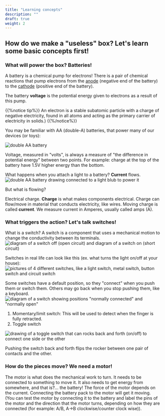 ```yaml
---
title: "Learning concepts"
description: ""
draft: true
weight: 2
---
```

## How do we make a "useless" box? Let's learn some basic concepts first!

### What will power the box? Batteries!
A battery is a chemical pump for electrons! There is a pair of chemical reactions that pump electrons from the [anode](https://en.wikipedia.org/wiki/Anode) (negative end of the battery) to the [cathode](https://en.wikipedia.org/wiki/Cathode) (positive end of the battery). 

The battery **voltage** is the potential energy given to electrons as a result of this pump.  

{{%notice tip%}}
An electron is a stable subatomic particle with a charge of negative electricity, found in all atoms and acting as the primary carrier of electricity in solids.)
{{%/notice%}}

You may be familiar with AA (double-A) batteries, that power many of our devices (or toys):

![double AA battery](../img/regularBattery.jpg)

Voltage, measured in "volts", is always a measure of "the difference in potential energy" between two points. For example: charge at the top of the battery have 1.5V higher energy than the bottom.

What happens when you attach a light to a battery? **Current** flows.
![double AA battery drawing connected to a light blub to power it](../img/batteryPoweringLightBulb.png)

But what is flowing?

Electrical charge. **Charge** is what makes components electrical. Charge can flow/move in material that conducts electricity, like wires. 
Moving charge is called **current**. We measure current in Amperes, usually called amps (A). 

### What triggers the action? Let's talk switches!
What is a switch? A switch is a component that uses a mechanical motion to change the conductivity between its terminals.
![diagram of a switch off (open circuit) and diagram of a switch on (short circuit)](../img/off_onSwitch.png)

Switches in real life can look like this (ex. what turns the light on/off at your house):
![pictures of 4 different switches, like a light switch, metal switch, button switch and circuit switch](../img/differentTypesOfSwitches.png)

Some switches have a default position, so they "connect" when you push them or switch them. Others may go back when you stop pushing them, like a keyboard.
![diagram of a switch showing positions "normally connected" and "normally open"](../img/diagramNCNO.png)

1.	Momentary/limit switch: This will be used to detect when the finger is fully retracted.
2.	Toggle switch

![drawing of a toggle switch that can rocks back and forth (on/off) to connect one side or the other ](../img/toggleSwitchDiagram.png)

Pushing the switch back and forth flips the rocker between one pair of contacts and the other.

### How do the pieces move? We need a motor!
The motor is what does the mechanical work to turn. It needs to be connected to something to move it. It also needs to get energy from somewhere, and that is?... the battery! 
The force of the motor depends on the current.
Connecting the battery pack to the motor will get it moving. 
(You can test the motor by connecting it to the battery and label the pins of the motor and the direction that the motor turns, depending on how they are connected (for example: A/B, A->B clockwise/counter clock wise)).